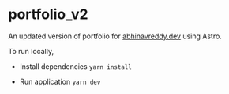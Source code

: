 # portfolio_v2

An updated version of portfolio for [abhinavreddy.dev](https://www.abhinavreddy.dev) using Astro.

To run locally,

- Install dependencies
  `yarn install`

- Run application
  `yarn dev`

<!-- TODO
1. Add contact me page
2. Update Projects card
3. Add blog page
-->
